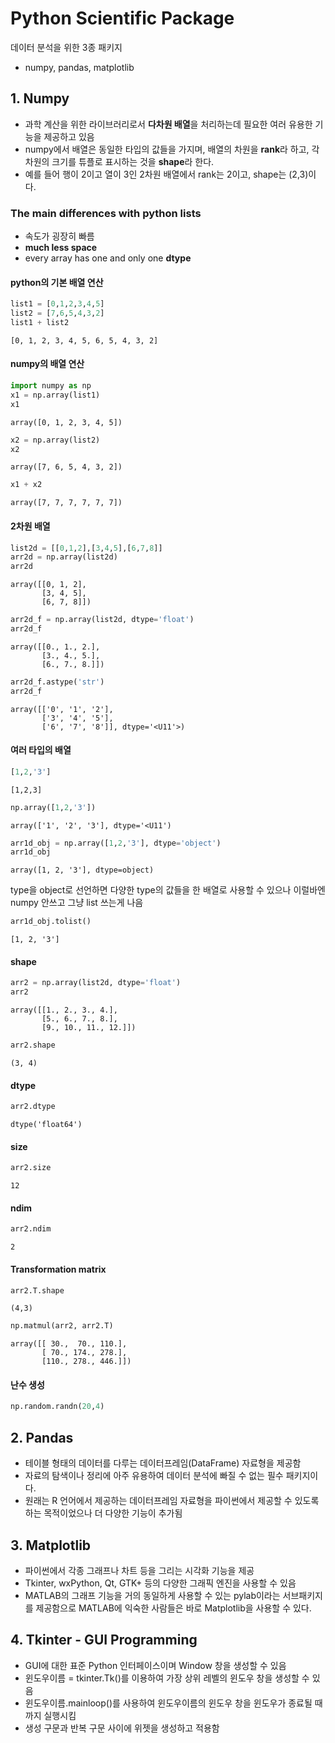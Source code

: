 # Python Scientific Package
데이터 분석을 위한 3종 패키지
- numpy, pandas, matplotlib

## 1. Numpy
- 과학 계산을 위한 라이브러리로서 **다차원 배열**을 처리하는데 필요한 여러 유용한 기능을 제공하고 있음
- numpy에서 배열은 동일한 타입의 값들을 가지며, 배열의 차원을 **rank**라 하고, 각 차원의 크기를 튜플로 표시하는 것을 **shape**라 한다.
- 예를 들어 행이 2이고 열이 3인 2차원 배열에서 rank는 2이고, shape는 (2,3)이다.

### The main differences with python lists
- 속도가 굉장히 빠름
- **much less space**
- every array has one and only one **dtype**

#### python의 기본 배열 연산
```python
list1 = [0,1,2,3,4,5]
list2 = [7,6,5,4,3,2]
list1 + list2
```
```
[0, 1, 2, 3, 4, 5, 6, 5, 4, 3, 2]
```

#### numpy의 배열 연산
```python
import numpy as np
x1 = np.array(list1)
x1
```
```
array([0, 1, 2, 3, 4, 5])
```
```python
x2 = np.array(list2)
x2
```
```
array([7, 6, 5, 4, 3, 2])
```
```python
x1 + x2
```
```
array([7, 7, 7, 7, 7, 7])
```

#### 2차원 배열
```python
list2d = [[0,1,2],[3,4,5],[6,7,8]]
arr2d = np.array(list2d)
arr2d
```
```
array([[0, 1, 2],
       [3, 4, 5],
       [6, 7, 8]])
```
```python
arr2d_f = np.array(list2d, dtype='float')
arr2d_f
```
```
array([[0., 1., 2.],
       [3., 4., 5.],
       [6., 7., 8.]])
```
```python
arr2d_f.astype('str')
arr2d_f
```
```
array([['0', '1', '2'],
       ['3', '4', '5'],
       ['6', '7', '8']], dtype='<U11'>)
```

#### 여러 타입의 배열
```python
[1,2,'3']
```
```
[1,2,3]
```
```python
np.array([1,2,'3'])
```
```
array(['1', '2', '3'], dtype='<U11')
```
```python
arr1d_obj = np.array([1,2,'3'], dtype='object')
arr1d_obj
```
```
array([1, 2, '3'], dtype=object)
```
type을 object로 선언하면 다양한 type의 값들을 한 배열로 사용할 수 있으나 이럴바엔 numpy 안쓰고 그냥 list 쓰는게 나음
```python
arr1d_obj.tolist()
```
```
[1, 2, '3']
```

#### shape
```python
arr2 = np.array(list2d, dtype='float')
arr2
```
```
array([[1., 2., 3., 4.],
       [5., 6., 7., 8.],
       [9., 10., 11., 12.]])
```
```python
arr2.shape
```
```
(3, 4)
```

#### dtype
```python
arr2.dtype
```
```
dtype('float64')
```

#### size
```python
arr2.size
```
```
12
```

#### ndim
```python
arr2.ndim
```
```
2
```

#### Transformation matrix
```python
arr2.T.shape
```
```
(4,3)
```

```python
np.matmul(arr2, arr2.T)
```
```
array([[ 30.,  70., 110.],
       [ 70., 174., 278.],
       [110., 278., 446.]])
```

#### 난수 생성
```python
np.random.randn(20,4)
```


## 2. Pandas
- 테이블 형태의 데이터를 다루는 데이터프레임(DataFrame) 자료형을 제공함
- 자료의 탐색이나 정리에 아주 유용하여 데이터 분석에 빠질 수 없는 필수 패키지이다.
- 원래는 R 언어에서 제공하는 데이터프레임 자료형을 파이썬에서 제공할 수 있도록 하는 목적이었으나 더 다양한 기능이 추가됨

## 3. Matplotlib
- 파이썬에서 각종 그래프나 차트 등을 그리는 시각화 기능을 제공
- Tkinter, wxPython, Qt, GTK+ 등의 다양한 그래픽 엔진을 사용할 수 있음
- MATLAB의 그래프 기능을 거의 동일하게 사용할 수 있는 pylab이라는 서브패키지를 제공함으로 MATLAB에 익숙한 사람들은 바로 Matplotlib을 사용할 수 있다.

## 4. Tkinter - GUI Programming
- GUI에 대한 표준 Python 인터페이스이며 Window 창을 생성할 수 있음
- 윈도우이름 = tkinter.Tk()를 이용하여 가장 상위 레벨의 윈도우 창을 생성할 수 있음
- 윈도우이름.mainloop()를 사용하여 윈도우이름의 윈도우 창을 윈도우가 종료될 때까지 실행시킴
- 생성 구문과 반복 구문 사이에 위젯을 생성하고 적용함
